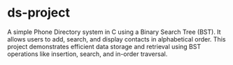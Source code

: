 # ds-project
A simple Phone Directory system in C using a Binary Search Tree (BST). It allows users to add, search, and display contacts in alphabetical order. This project demonstrates efficient data storage and retrieval using BST operations like insertion, search, and in-order traversal.
